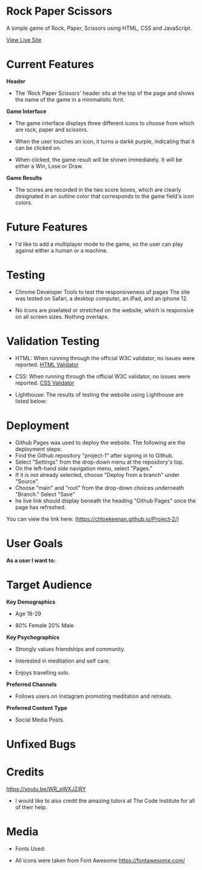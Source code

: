 
# Rock Paper Scissors 

A simple game of Rock, Paper, Scissors using HTML, CSS and JavaScript.

[View Live Site]( https://chloekeenan.github.io/Project-2/)

  


# Current Features
**Header**
- The 'Rock Paper Scissors' header sits at the top of the page and shows the name of the game in a minimalistic font.
 
**Game Interface**
- The game interface displays three different icons to choose from which are rock, paper and scissors.

- When the user touches an icon, it turns a darkk purple, indicating that it can be clicked on. 

- When clicked, the game result will be shown immediately. It will be either a Win, Lose or Draw.

**Game Results**
- The scores are recorded in the two score boxes, which are clearly designated in an outline color that corresponds to the game field's icon colors.


# Future Features

- I'd like to add a multiplayer mode to the game, so the user can play against either a human or a machine.


# Testing 

- Chrome Developer Tools to test the responsiveness of pages The site was tested on Safari, a desktop computer, an iPad, and an iphone 12.

- No icons are pixelated or stretched on the website, which is responsive on all screen sizes. Nothing overlaps.



# Validation Testing

- HTML: When running through the official W3C validator, no issues were reported.
[HTML Validator](https://validator.w3.org/nu/#textarea)



- CSS: When running through the official W3C validator, no issues were reported. 
[CSS Validator](https://jigsaw.w3.org/css-validator/validator?uri=https%3A%2F%2Fchloekeenan.github.io%2FProject-2%2F&profile=css3svg&usermedium=all&warning=1&vextwarning=&lang=en)

- Lighthouse: The results of testing the website using Lighthouse are listed below:








# Deployment 

- Github Pages was used to deploy the website. The following are the deployment steps:
- Find the Github repository "project-1" after signing in to Github.
- Select "Settings" from the drop-down menu at the repository's top.
- On the left-hand side navigation menu, select "Pages."
- If it is not already selected, choose "Deploy from a branch" under "Source".
- Choose "main" and "root" from the drop-down choices underneath "Branch."
Select "Save"
- he live link should display beneath the heading "Github Pages" once the page has refreshed.

You can view the link here: (https://chloekeenan.github.io/Project-2/)

# User Goals 
**As a user I want to:**



# Target Audience 
**Key Demographics**

- Age 18-29 

- 80% Female 20% Male 

**Key Psychographics**

- Strongly values friendships and community.

- Interested in meditation and self care. 

- Enjoys travelling solo. 

**Preferred Channels**

- Follows users on Instagram promoting meditation and retreats. 

**Preferred Content Type**
  - Social Media Posts. 


# Unfixed Bugs


# Credits 

https://youtu.be/WR_pWXJZiRY 



- I would like to also credit the amazing tutors at The Code Institute for all of their help. 

# Media

 - Fonts Used: 

- All icons were taken from Font Awesome https://fontawesome.com/